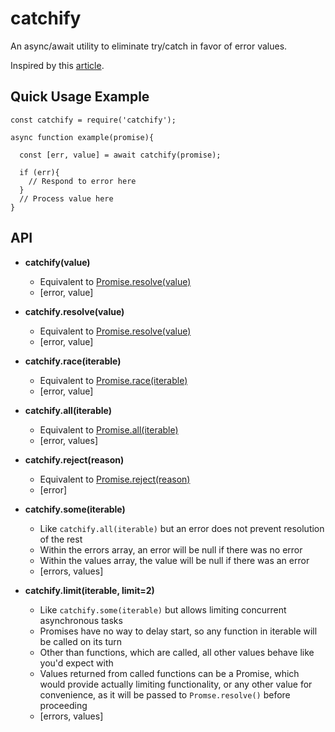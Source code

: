 # catchify
An async/await utility to eliminate try/catch in favor of error values.

Inspired by this [article][0].

## Quick Usage Example

```
const catchify = require('catchify');

async function example(promise){

  const [err, value] = await catchify(promise);
  
  if (err){
    // Respond to error here
  }
  // Process value here
}

```

## API

- **catchify(value)**

    - Equivalent to [Promise.resolve(value)][1]
    - \[error, value]


- **catchify.resolve(value)**

    - Equivalent to [Promise.resolve(value)][1]
    - \[error, value]


- **catchify.race(iterable)**

    - Equivalent to [Promise.race(iterable)][2]
    - \[error, value]


- **catchify.all(iterable)**

    - Equivalent to [Promise.all(iterable)][3]
    - \[error, values]


- **catchify.reject(reason)**

    - Equivalent to [Promise.reject(reason)][4]
    - \[error]

- **catchify.some(iterable)**

    - Like `catchify.all(iterable)` but an error does not prevent resolution of the rest
    - Within the errors array, an error will be null if there was no error
    - Within the values array, the value will be null if there was an error
    - \[errors, values]

- **catchify.limit(iterable, limit=2)**

    - Like `catchify.some(iterable)` but allows limiting concurrent asynchronous tasks
    - Promises have no way to delay start, so any function in iterable will be called on its turn
    - Other than functions, which are called, all other values behave like you'd expect with 
    - Values returned from called functions can be a Promise, which would provide actually limiting 
    functionality, or any other value for convenience, as it will be passed to `Promse.resolve()`
    before proceeding
    - \[errors, values]

[0]: http://blog.grossman.io/how-to-write-async-await-without-try-catch-blocks-in-javascript/
[1]: https://developer.mozilla.org/en-US/docs/Web/JavaScript/Reference/Global_Objects/Promise/resolve
[2]: https://developer.mozilla.org/en-US/docs/Web/JavaScript/Reference/Global_Objects/Promise/race
[3]: https://developer.mozilla.org/en-US/docs/Web/JavaScript/Reference/Global_Objects/Promise/all
[4]: https://developer.mozilla.org/en-US/docs/Web/JavaScript/Reference/Global_Objects/Promise/reject
